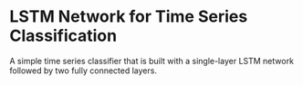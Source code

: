 # LSTM Network for Time Series Classification

A simple time series classifier that is built with a single-layer LSTM network followed by two fully connected layers.

